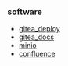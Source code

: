 ### software

* [gitea_deploy](gitea/gitea_deploy.md)
* [gitea_docs](gitea/gitea_docs.md)
* [minio](minio/minio.md)
* [confluence](confluence/confluence.md)
